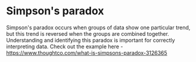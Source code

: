 # Simpson's paradox
Simpson's paradox occurs when groups of data show one particular trend, but this trend is reversed when the groups are combined together. Understanding and identifying this paradox is important for correctly interpreting data.
Check out the example here - https://www.thoughtco.com/what-is-simpsons-paradox-3126365



